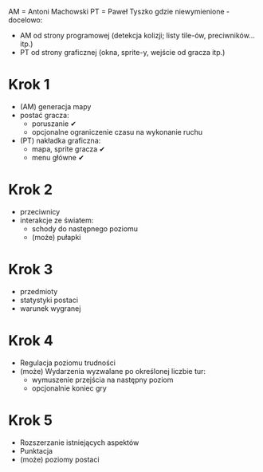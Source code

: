 AM = Antoni Machowski
PT = Paweł Tyszko
gdzie niewymienione - docelowo:
* AM od strony programowej (detekcja kolizji; listy tile-ów, preciwników... itp.)
* PT od strony graficznej (okna, sprite-y, wejście od gracza itp.)

# Krok 1
* (AM) generacja mapy
* postać gracza:
	* poruszanie ✔
	* opcjonalne ograniczenie czasu na wykonanie ruchu
* (PT) nakładka graficzna:
	* mapa, sprite gracza ✔ 
	* menu główne ✔

# Krok 2
* przeciwnicy
* interakcje ze światem:
	* schody do następnego poziomu
	* (może) pułapki

# Krok 3
* przedmioty
* statystyki postaci
* warunek wygranej

# Krok 4
* Regulacja poziomu trudności
* (może) Wydarzenia wyzwalane po określonej liczbie tur:
	* wymuszenie przejścia na następny poziom
	* opcjonalnie koniec gry

# Krok 5
* Rozszerzanie istniejących aspektów
* Punktacja
* (może) poziomy postaci